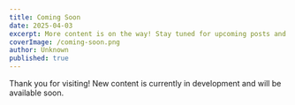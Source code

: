 ```yaml
---
title: Coming Soon
date: 2025-04-03
excerpt: More content is on the way! Stay tuned for upcoming posts and updates.
coverImage: /coming-soon.png
author: Unknown
published: true
---
```

Thank you for visiting! New content is currently in development and will be available soon.